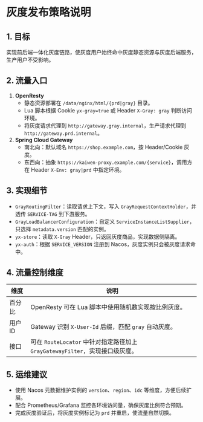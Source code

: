 # 灰度发布策略说明

## 1. 目标
实现前后端一体化灰度链路，使灰度用户始终命中灰度静态资源与灰度后端服务，生产用户不受影响。

## 2. 流量入口
1. **OpenResty**
   - 静态资源部署在 `/data/nginx/html/{prd|gray}` 目录。
   - Lua 脚本根据 Cookie `yx-gray=true` 或 Header `X-Gray: gray` 判断访问环境。
   - 将灰度请求代理到 `http://gateway.gray.internal`，生产请求代理到 `http://gateway.prd.internal`。
2. **Spring Cloud Gateway**
   - 南北向：默认域名 `https://shop.example.com`，按 Header/Cookie 灰度。
   - 东西向：抽象 `https://kaiwen-proxy.example.com/{service}`，调用方在 Header `X-Env: gray|prd` 中指定环境。

## 3. 实现细节
- `GrayRoutingFilter`：读取请求上下文，写入 `GrayRequestContextHolder`，并透传 `SERVICE-TAG` 到下游服务。
- `GrayLoadBalancerConfiguration`：自定义 `ServiceInstanceListSupplier`，只选择 `metadata.version` 匹配的实例。
- `yx-store`：读取 `X-Gray` Header，只返回灰度商品，实现数据侧隔离。
- `yx-auth`：根据 `SERVICE_VERSION` 注册到 Nacos，灰度实例只会被灰度请求命中。

## 4. 流量控制维度
| 维度 | 说明 |
| ---- | ---- |
| 百分比 | OpenResty 可在 Lua 脚本中使用随机数实现按比例灰度。 |
| 用户 ID | Gateway 识别 `X-User-Id` 后缀，匹配 `gray` 自动灰度。 |
| 接口 | 可在 `RouteLocator` 中针对指定路径加上 `GrayGatewayFilter`，实现接口级灰度。 |

## 5. 运维建议
- 使用 Nacos 元数据维护实例的 `version`、`region`、`idc` 等维度，方便后续扩展。
- 配合 Prometheus/Grafana 监控各环境访问量，确保灰度比例符合预期。
- 完成灰度验证后，将灰度实例标记为 `prd` 并重启，使流量自然切换。
